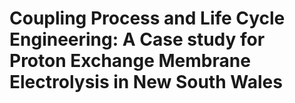 # Coupling Process and Life Cycle Engineering: A Case study for Proton Exchange Membrane Electrolysis in New South Wales
